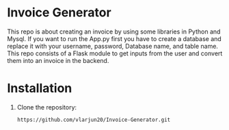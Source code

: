 # Invoice Generator
This repo is about creating an invoice by using some libraries in Python and Mysql. If you want to run the App.py first you have to create a database and replace it with your username, password, Database name, and table name. This repo consists of a Flask module to get inputs from the user and convert them into an invoice in the backend. 

# Installation
1. Clone the repository:
   ```bash
   https://github.com/vlarjun20/Invoice-Generator.git
